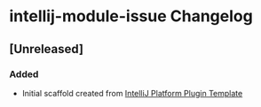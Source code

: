<!-- Keep a Changelog guide -> https://keepachangelog.com -->

# intellij-module-issue Changelog

## [Unreleased]
### Added
- Initial scaffold created from [IntelliJ Platform Plugin Template](https://github.com/JetBrains/intellij-platform-plugin-template)
